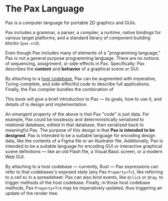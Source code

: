 # The Pax Language

Pax is a computer language for portable 2D graphics and GUIs.

Pax includes a grammar, a parser, a compiler, a runtime, native bindings for various target platforms, and a standard library of component building blocks (`pax-std`).

Even though Pax includes many of elements of a "programming language," Pax is not a general purpose programming language.  There are no notions of sequencing, assignment, or side-effects in Pax.  Specifically: Pax describes the **content** and **behavior** of a graphical scene or GUI.

By attaching to a [host codebase](/reference-host-codebase), Pax can be augmented with imperative, Turing-complete, and side-effectful code to describe full applications.  Finally, the Pax compiler bundles the combination of 

This book will give a brief introduction to Pax — its goals, how to use it, and details of is design and implementation.







An emergent property of the above is that Pax "code" is just data.  For example, Pax could be losslessly and deterministically serialized to relational database, edited in that database, then serialized back to meaningful Pax.  The purpose of this design is that **Pax is intended to be designed**.  Pax is intended to be a suitable language for encoding design data, like the contents of a Figma file or an Illustrator file.  Additionally, Pax is intended to be a suitable language for encoding GUI or interactive graphical scene definitions — like an old Flash file, a Visual Basic screen, or a modern Web GUI.


By attaching to a host codebase — currently, Rust — Pax expressions can refer to that codebases's exposed state (any Pax `Property<T>`), like referring to a cell `A1` in a spreadsheet.  Pax can also bind events, like `@click` or `@tap`, to trigger methods of the host codebase.  Finally, in those host codebase methods, Pax `Property<T>`s may be imperatively updated, thus triggering an update of the render tree.



